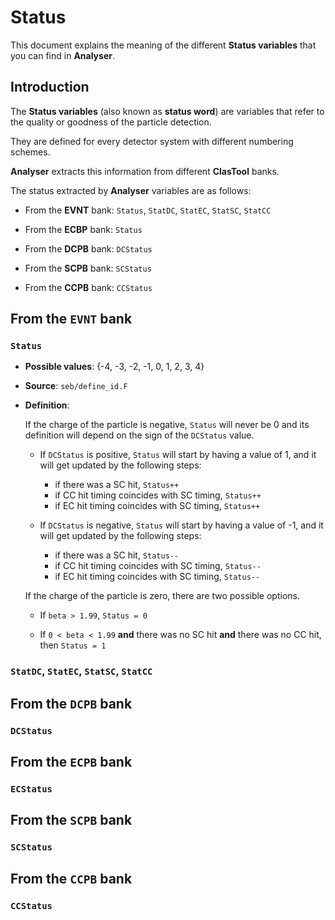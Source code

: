 # Status

This document explains the meaning of the different **Status variables** that you can find in **Analyser**.

## Introduction

The **Status variables** (also known as **status word**) are variables that refer to the quality or goodness of the particle detection.

They are defined for every detector system with different numbering schemes.

**Analyser** extracts this information from different **ClasTool** banks.

The status extracted by **Analyser** variables are as follows:

* From the **EVNT** bank: `Status`, `StatDC`, `StatEC`, `StatSC`, `StatCC`

* From the **ECBP** bank: `Status`

* From the **DCPB** bank: `DCStatus`

* From the **SCPB** bank: `SCStatus`

* From the **CCPB** bank: `CCStatus`

## From the `EVNT` bank

### `Status`

* **Possible values**: {-4, -3, -2, -1, 0, 1, 2, 3, 4}

* **Source**: `seb/define_id.F`

* **Definition**:

	If the charge of the particle is negative, `Status` will never be 0 and its definition will depend on the sign of the `DCStatus` value.

	* If `DCStatus` is positive, `Status` will start by having a value of 1, and it will get updated by the following steps:

        * if there was a SC hit, `Status++`
		* if CC hit timing coincides with SC timing, `Status++`
		* if EC hit timing coincides with SC timing, `Status++`

	* If `DCStatus` is negative, `Status` will start by having a value of -1, and it will get updated by the following steps:

		* if there was a SC hit, `Status--`
		* if CC hit timing coincides with SC timing, `Status--`
		* if EC hit timing coincides with SC timing, `Status--`
	
	If the charge of the particle is zero, there are two possible options.

	* If `beta > 1.99`, `Status = 0`

	* If `0 < beta < 1.99` **and** there was no SC hit **and** there was no CC hit, then `Status = 1`

### `StatDC`, `StatEC`, `StatSC`, `StatCC`

## From the `DCPB` bank

### `DCStatus`

## From the `ECPB` bank

### `ECStatus`

## From the `SCPB` bank

### `SCStatus`

## From the `CCPB` bank

### `CCStatus`
